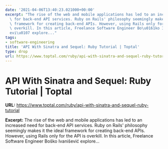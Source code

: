 ```yaml
---
date: '2021-04-06T13:40:23.021000+00:00'
excerpt: "The rise of the web and mobile applications has led to an increased need\
  \ for back-end API services. Ruby on Rails' philosophy seemingly makes it the ideal\
  \ framework for creating back-end APIs. However, using Rails only for the API is\
  \ overkill. In this article, Freelance Software Engineer Bo\u0161ko Ivani\u0161\
  evi\u0107 explore..."
tags:
- software-engineering
title: 'API With Sinatra and Sequel: Ruby Tutorial | Toptal'
type: drop
url: https://www.toptal.com/ruby/api-with-sinatra-and-sequel-ruby-tutorial
---
```


# API With Sinatra and Sequel: Ruby Tutorial | Toptal

**URL:** https://www.toptal.com/ruby/api-with-sinatra-and-sequel-ruby-tutorial

**Excerpt:** The rise of the web and mobile applications has led to an increased need for back-end API services. Ruby on Rails' philosophy seemingly makes it the ideal framework for creating back-end APIs. However, using Rails only for the API is overkill. In this article, Freelance Software Engineer Boško Ivanišević explore...
